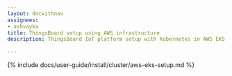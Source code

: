 ```yaml
---
layout: docwithnav
assignees:
- ashvayka
title: ThingsBoard setup using AWS infrastructure
description: ThingsBoard IoT platform setup with Kubernetes in AWS EKS

---
```


{% include docs/user-guide/install/cluster/aws-eks-setup.md %}
